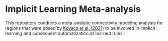 # Implicit Learning Meta-analysis

This repository conducts a meta-analytic connectivity modeling analysis for regions that were posed by [Kovacs et al. (2021)](https://pubmed.ncbi.nlm.nih.gov/33630631/) to be involved in implicit learning and subsequent automatization of learned rules.

<!--
We have modified them a little given that we are not interested in visual stimuli (his were visual) and are not sure that the premotor and motor cortex areas that he proposes are of interest given the difference in modality (and he did not specify the coordinates). For the latter, we are instead including regions of interest in clique 1 that were found in our [Ramage et al. (2024)](https://direct.mit.edu/imag/article/doi/10.1162/imag_a_00355/124919/Elucidating-a-statistical-learning-brain-network/) to be associated with implicit artificial grammar learning. Sophia has worked to find some references to support the choice of coordinates for other volumes that were not found in our previous work – globus pallidus interna [Manes et al. (2013)](https://pubmed.ncbi.nlm.nih.gov/25050431/) and medial dorsal nucleus (from Iwabuchi et al. 2024).



Centroid coordinates for these volumes are:

| x   | y   | z   | Label     |
|-----|-----|-----|-----------|
| 50  | 26  | 4   | rIFGtri1  |
| 48  | 24  | 22  | rMFG2     |
| 58  | 16  | 20  | rIFGop3   |
| 50  | 40  | 0   | rFpole4   |
| 50  | 8   | 42  | rMFG5     |
| 50  | 10  | 38  | rMFG6     |
| -40 | 10  | 18  | lIFGop7   |
| -38 | 22  | -2  | lIns8     |
| -50 | 36  | 8   | lIFGtri9  |
| -44 | 28  | 20  | lIFGtri10 |
| 10  | 10  | 6   | rCaud31   |
| -8  | 4   | 6   | lCaud33   |
| 8   | -15 | 6   | rMDN      |
| -6  | -15 | 7   | lMDN      |
| 11  | 2   | 2   | rGPi      |
| -12 | 2   | 2   | lGPi      |


-->

